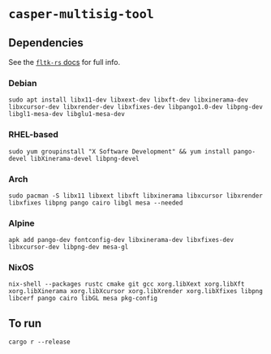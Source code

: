 # `casper-multisig-tool`

## Dependencies

See the [`fltk-rs` docs](https://github.com/fltk-rs/fltk-rs#dependencies) for full info.

### Debian
```
sudo apt install libx11-dev libxext-dev libxft-dev libxinerama-dev libxcursor-dev libxrender-dev libxfixes-dev libpango1.0-dev libpng-dev libgl1-mesa-dev libglu1-mesa-dev
```

### RHEL-based
```
sudo yum groupinstall "X Software Development" && yum install pango-devel libXinerama-devel libpng-devel
```

### Arch
```
sudo pacman -S libx11 libxext libxft libxinerama libxcursor libxrender libxfixes libpng pango cairo libgl mesa --needed
```

### Alpine
```
apk add pango-dev fontconfig-dev libxinerama-dev libxfixes-dev libxcursor-dev libpng-dev mesa-gl
```

### NixOS
```
nix-shell --packages rustc cmake git gcc xorg.libXext xorg.libXft xorg.libXinerama xorg.libXcursor xorg.libXrender xorg.libXfixes libpng libcerf pango cairo libGL mesa pkg-config
```

## To run

```console
cargo r --release
```
